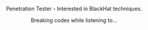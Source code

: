 <p align="center">Penetration Tester - Interested in BlackHat techniques.</p>
<div align="center">
  <p>Breaking codes while listening to...</p>
</div>
